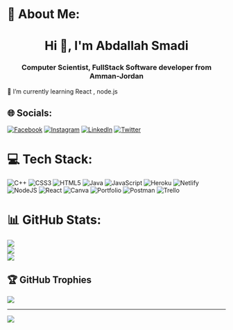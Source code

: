 # 💫 About Me:
<h1 align="center">Hi 👋, I'm Abdallah Smadi</h1>
<h3 align="center">Computer Scientist, FullStack Software developer from Amman-Jordan</h3>

🌱 I’m currently learning React , node.js<br>


## 🌐 Socials:
[![Facebook](https://img.shields.io/badge/Facebook-%231877F2.svg?logo=Facebook&logoColor=white)](https://www.facebook.com/abdullah.smadi.148/) [![Instagram](https://img.shields.io/badge/Instagram-%23E4405F.svg?logo=Instagram&logoColor=white)](https://instagram.com/abdullah_smadii) [![LinkedIn](https://img.shields.io/badge/LinkedIn-%230077B5.svg?logo=linkedin&logoColor=white)](https://www.linkedin.com/in/abdullah-smadi-68b093111/) [![Twitter](https://img.shields.io/badge/Twitter-%231DA1F2.svg?logo=Twitter&logoColor=white)](https://twitter.com/sma_abdallah) 

# 💻 Tech Stack:
![C++](https://img.shields.io/badge/c++-%2300599C.svg?style=for-the-badge&logo=c%2B%2B&logoColor=white) ![CSS3](https://img.shields.io/badge/css3-%231572B6.svg?style=for-the-badge&logo=css3&logoColor=white) ![HTML5](https://img.shields.io/badge/html5-%23E34F26.svg?style=for-the-badge&logo=html5&logoColor=white) ![Java](https://img.shields.io/badge/java-%23ED8B00.svg?style=for-the-badge&logo=java&logoColor=white) ![JavaScript](https://img.shields.io/badge/javascript-%23323330.svg?style=for-the-badge&logo=javascript&logoColor=%23F7DF1E) ![Heroku](https://img.shields.io/badge/heroku-%23430098.svg?style=for-the-badge&logo=heroku&logoColor=white) ![Netlify](https://img.shields.io/badge/netlify-%23000000.svg?style=for-the-badge&logo=netlify&logoColor=#00C7B7) ![NodeJS](https://img.shields.io/badge/node.js-6DA55F?style=for-the-badge&logo=node.js&logoColor=white) ![React](https://img.shields.io/badge/react-%2320232a.svg?style=for-the-badge&logo=react&logoColor=%2361DAFB) ![Canva](https://img.shields.io/badge/Canva-%2300C4CC.svg?style=for-the-badge&logo=Canva&logoColor=white) ![Portfolio](https://img.shields.io/badge/Portfolio-%23000000.svg?style=for-the-badge&logo=firefox&logoColor=#FF7139) ![Postman](https://img.shields.io/badge/Postman-FF6C37?style=for-the-badge&logo=postman&logoColor=white) ![Trello](https://img.shields.io/badge/Trello-%23026AA7.svg?style=for-the-badge&logo=Trello&logoColor=white)
# 📊 GitHub Stats:
![](https://github-readme-stats.vercel.app/api?username=abdsmadi4&theme=gruvbox&hide_border=false&include_all_commits=false&count_private=false)<br/>
![](https://github-readme-streak-stats.herokuapp.com/?user=abdsmadi4&theme=gruvbox&hide_border=false)<br/>
![](https://github-readme-stats.vercel.app/api/top-langs/?username=abdsmadi4&theme=gruvbox&hide_border=false&include_all_commits=false&count_private=false&layout=compact)

## 🏆 GitHub Trophies
![](https://github-profile-trophy.vercel.app/?username=abdsmadi4&theme=radical&no-frame=true&no-bg=true&margin-w=4)

---
[![](https://visitcount.itsvg.in/api?id=abdsmadi4&icon=0&color=0)](https://visitcount.itsvg.in)
